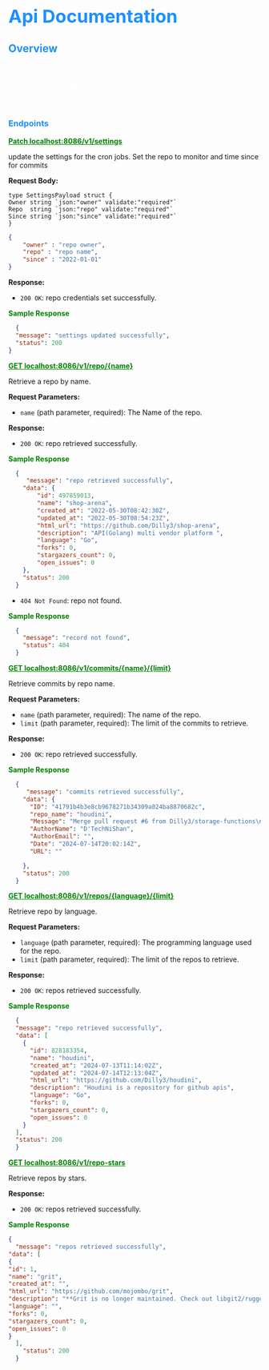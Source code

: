 
<h1 style="color:dodgerblue; font-size:36px;">Api Documentation</h1>

<h2 style="color:dodgerblue;"> Overview</h2>

<h4 style="color:white;">This API provides endpoints to retrieve repository information and commits stored in the database. It also provides 
endpoints to set the 
credentials of the github repository to monitor and retrieve repositories by language, stars, and name.
Github API is used to retrieve the repository information and commits.</h3>

<h3 style="color:dodgerblue;"> Endpoints </h3>

<p style="color:green; font-style: normal;text-decoration: underline; font-weight: bold;"> Patch localhost:8086/v1/settings

update the settings for the cron jobs. Set the repo to monitor and time since for commits

**Request Body:**

```Go,
type SettingsPayload struct {
Owner string `json:"owner" validate:"required"`
Repo  string `json:"repo" validate:"required"`
Since string `json:"since" validate:"required"`
}
```
```json 
{
    "owner" : "repo owner",
    "repo" : "repo name",
    "since" : "2022-01-01"
}
```


**Response:**
- `200 OK`: repo credentials set successfully.
<p style="color:green; font-style:normal; font-weight: bold">Sample Response </p>
  
```json
  {
  "message": "settings updated successfully",
  "status": 200
}
  ```

<p style="color:green; font-style:normal; font-weight: bold; text-decoration: underline;"> GET localhost:8086/v1/repo/{name}

Retrieve a repo by name.

**Request Parameters:**

- `name` (path parameter, required): The Name of the repo.

**Response:**

- `200 OK`: repo retrieved successfully.
<p style="color:green; font-style:normal; font-weight: bold"> Sample Response </p>
  
```json
  {
     "message": "repo retrieved successfully",
    "data": {
        "id": 497859013,
        "name": "shop-arena",
        "created_at": "2022-05-30T08:42:30Z",
        "updated_at": "2022-05-30T08:54:23Z",
        "html_url": "https://github.com/Dilly3/shop-arena",
        "description": "API(Golang) multi vendor platform ",
        "language": "Go",
        "forks": 0,
        "stargazers_count": 0,
        "open_issues": 0
    },
    "status": 200
  } 
  ```
- `404 Not Found`: repo not found.
<p style="color:green; font-style:normal; font-weight: bold"> Sample Response </p>
  
```json
  {
    "message": "record not found",
    "status": 404
  }
  ```
<p style="color:green; font-style:normal; font-weight: bold;text-decoration: underline;">GET localhost:8086/v1/commits/{name}/{limit} </p>

Retrieve commits by repo name.

**Request Parameters:**

- `name` (path parameter, required): The name of the repo.
- `limit` (path parameter, required): The limit of the commits to retrieve.

**Response:**

- `200 OK`: repo retrieved successfully.
<p style="color:green; font-style:normal; font-weight: bold">Sample Response </p>
  
```json
  {
     "message": "commits retrieved successfully",
    "data": {
      "ID": "41791b4b3e8cb9678271b34309a024ba8870682c",
      "repo_name": "houdini",
      "Message": "Merge pull request #6 from Dilly3/storage-functions\n\nStorage functions",
      "AuthorName": "D'TechNiShan",
      "AuthorEmail": "",
      "Date": "2024-07-14T20:02:14Z",
      "URL": ""

    },
    "status": 200
  } 
  ```
<p style="color:green; font-style:normal; font-weight: bold;text-decoration: underline;">GET localhost:8086/v1/repos/{language}/{limit} </p>

Retrieve repo by language.

**Request Parameters:**

- `language` (path parameter, required): The programming language used for the repo.
- `limit` (path parameter, required): The limit of the repos to retrieve.

**Response:**

- `200 OK`: repos retrieved successfully.
<p style="color:green; font-style:normal; font-weight: bold"> Sample Response </p>
  
```json
  {
  "message": "repo retrieved successfully",
  "data": [
    {
      "id": 828183354,
      "name": "houdini",
      "created_at": "2024-07-13T11:14:02Z",
      "updated_at": "2024-07-14T12:13:04Z",
      "html_url": "https://github.com/Dilly3/houdini",
      "description": "Houdini is a repository for github apis",
      "language": "Go",
      "forks": 0,
      "stargazers_count": 0,
      "open_issues": 0
    }
  ],
  "status": 200
  } 
  ```
 <p style="color:green; font-style:normal; font-weight: bold; text-decoration: underline;"> GET localhost:8086/v1/repo-stars </p>

Retrieve repos by stars.

**Response:**
- `200 OK`: repos retrieved successfully.
<p style="color:green; font-style:normal; font-weight: bold"> Sample Response </p>
  
```json
{ 
  "message": "repos retrieved successfully",
"data": [
{
"id": 1,
"name": "grit",
"created_at": "",
"html_url": "https://github.com/mojombo/grit",
"description": "**Grit is no longer maintained. Check out libgit2/rugged.** Grit gives you object oriented read/write access to Git repositories via Ruby.",
"language": "",
"forks": 0,
"stargazers_count": 0,
"open_issues": 0
}
  ],
    "status": 200
  } 
  ```
